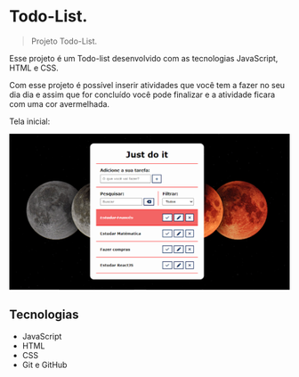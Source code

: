 # Todo-List.

> Projeto Todo-List.

Esse projeto é um Todo-list desenvolvido com as tecnologias JavaScript, HTML e CSS.

Com esse projeto é possível inserir atividades que você tem a fazer no seu dia dia e assim que 
for concluído você pode finalizar e a atividade ficara com uma cor avermelhada.

Tela inicial:

![todo](./.github/todo.PNG)


## Tecnologias
- JavaScript
- HTML
- CSS
- Git e GitHub